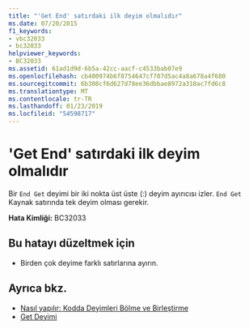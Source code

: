 ```yaml
---
title: "'Get End' satırdaki ilk deyim olmalıdır"
ms.date: 07/20/2015
f1_keywords:
- vbc32033
- bc32033
helpviewer_keywords:
- BC32033
ms.assetid: 61ad1d9d-6b5a-42cc-aacf-c4533bab07e9
ms.openlocfilehash: cb400974b6f8754647cf707d5ac4a8a678a4f680
ms.sourcegitcommit: 6b308cf6d627d78ee36dbbae8972a310ac7fd6c8
ms.translationtype: MT
ms.contentlocale: tr-TR
ms.lasthandoff: 01/23/2019
ms.locfileid: "54598717"
---
```

# <a name="end-get-must-be-the-first-statement-on-a-line"></a>'Get End' satırdaki ilk deyim olmalıdır
Bir `End Get` deyimi bir iki nokta üst üste (:) deyim ayırıcısı izler. `End Get` Kaynak satırında tek deyim olması gerekir.  
  
 **Hata Kimliği:** BC32033  
  
## <a name="to-correct-this-error"></a>Bu hatayı düzeltmek için  
  
-   Birden çok deyime farklı satırlarına ayırın.  
  
## <a name="see-also"></a>Ayrıca bkz.
- [Nasıl yapılır: Kodda Deyimleri Bölme ve Birleştirme](../../visual-basic/programming-guide/program-structure/how-to-break-and-combine-statements-in-code.md)
- [Get Deyimi](../../visual-basic/language-reference/statements/get-statement.md)
